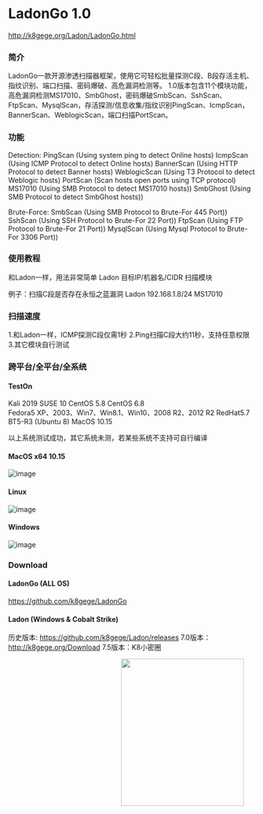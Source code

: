 # LadonGo 1.0

http://k8gege.org/Ladon/LadonGo.html

### 简介
LadonGo一款开源渗透扫描器框架，使用它可轻松批量探测C段、B段存活主机、指纹识别、端口扫描、密码爆破、高危漏洞检测等。
1.0版本包含11个模块功能，高危漏洞检测MS17010、SmbGhost，密码爆破SmbScan、SshScan、FtpScan、MysqlScan，存活探测/信息收集/指纹识别PingScan、IcmpScan，BannerScan、WeblogicScan，端口扫描PortScan。

### 功能

Detection:
PingScan        (Using system ping to detect Online hosts)
IcmpScan        (Using ICMP Protocol to detect Online hosts)
BannerScan      (Using HTTP Protocol to detect Banner hosts)
WeblogicScan    (Using T3 Protocol to detect Weblogic hosts)
PortScan        (Scan hosts open ports using TCP protocol)
MS17010         (Using SMB Protocol to detect MS17010 hosts))
SmbGhost        (Using SMB Protocol to detect SmbGhost hosts))

Brute-Force:
SmbScan         (Using SMB Protocol to Brute-For 445 Port))
SshScan         (Using SSH Protocol to Brute-For 22 Port))
FtpScan         (Using FTP Protocol to Brute-For 21 Port))
MysqlScan       (Using Mysql Protocol to Brute-For 3306 Port))

### 使用教程
和Ladon一样，用法非常简单
Ladon 目标IP/机器名/CIDR 扫描模块

例子：扫描C段是否存在永恒之蓝漏洞
Ladon 192.168.1.8/24 MS17010

### 扫描速度
1.和Ladon一样，ICMP探测C段仅需1秒
2.Ping扫描C段大约11秒，支持任意权限
3.其它模块自行测试

### 跨平台/全平台/全系统

#### TestOn

Kali 2019
SUSE 10
CentOS 5.8
CentOS 6.8  
Fedora5
XP、2003、Win7、Win8.1、Win10、2008 R2、2012 R2
RedHat5.7 
BT5-R3  (Ubuntu 8)
MacOS 10.15

以上系统测试成功，其它系统未测，若某些系统不支持可自行编译

#### MacOS x64 10.15
![image](http://k8gege.org/k8img/LadonGo/MacMS17010.png)

#### Linux
![image](http://k8gege.org/k8img/LadonGo/LnxMS17010.PNG)

#### Windows
![image](http://k8gege.org/k8img/LadonGo/WinMS17010.PNG)

### Download

#### LadonGo (ALL OS)
https://github.com/k8gege/LadonGo

#### Ladon (Windows & Cobalt Strike)

历史版本: https://github.com/k8gege/Ladon/releases
7.0版本：http://k8gege.org/Download
7.5版本：K8小密圈


<div style="text-align: center; width: 710px; border: green solid 0px;">
<img alt="" src="http://k8gege.org/img/k8team.jpg" style="display: inline-block;width: 250px;height: 300px;" />
</div>
